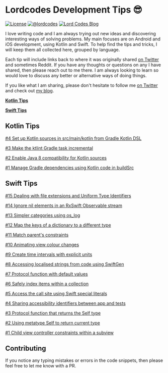 # Lordcodes Development Tips 😎

[![License](https://img.shields.io/badge/license-Apache%202.0-green.svg)](https://github.com/lordcodes/lordcodes-dev-tips/blob/master/LICENSE)
[![@lordcodes](https://img.shields.io/badge/contact-@lordcodes-blue.svg?style=flat)](https://twitter.com/lordcodes)
[![Lord Codes Blog](https://img.shields.io/badge/blog-Lord%20Codes-yellow.svg?style=flat)](https://www.lordcodes.com)

I love writing code and I am always trying out new ideas and discovering interesting ways of solving problems. My main focuses are on Android and iOS development, using Kotlin and Swift. To help find the tips and tricks, I will keep them all collected here, grouped by language.

Each tip will include links back to where it was originally shared [on Twitter](https://twitter.com/lordcodes) and sometimes Reddit. If you have any thoughts or questions on any I have shared, then please reach out to me there. I am always looking to learn so would love to discuss any better or alternative ways of doing things.

If you like what I am sharing, please don't hesitate to follow me [on Twitter](https://twitter.com/lordcodes) and check out [my blog](https://www.lordcodes.com).

[**Kotlin Tips**](kotlin-tips.md)

[**Swift Tips**](swift-tips.md)

## Kotlin Tips

[#4 Set up Kotlin sources in src/main/kotlin from Gradle Kotlin DSL](kotlin-tips.md#4-set-up-kotlin-sources-in-srcmainkotlin-from-gradle-kotlin-dsl)

[#3 Make the ktlint Gradle task incremental](kotlin-tips.md#3-make-the-ktlint-gradle-task-incremental)

[#2 Enable Java 8 compatibility for Kotlin sources](kotlin-tips.md#2-enable-java-8-compatibility-for-kotlin-sources)

[#1 Manage Gradle dependencies using Kotlin code in buildSrc](kotlin-tips.md#1-manage-gradle-dependencies-using-kotlin-code-in-buildsrc)

## Swift Tips

[#15 Dealing with file extensions and Uniform Type Identifiers](swift-tips.md#15-dealing-with-file-extensions-and-uniform-type-identifiers)

[#14 Ignore nil elements in an RxSwift Observable stream](swift-tips.md#14-ignore-nil-elements-in-an-rxswift-observable-stream)

[#13 Simpler categories using os_log](swift-tips.md#13-simpler-categories-using-os_log)

[#12 Map the keys of a dictionary to a different type](swift-tips.md#12-map-the-keys-of-a-dictionary-to-a-different-type)

[#11 Match parent's constraints](swift-tips.md#11-match-parents-constraints)

[#10 Animating view colour changes](swift-tips.md#10-animating-view-colour-changes)

[#9 Create time intervals with explicit units](swift-tips.md#9-create-time-intervals-with-explicit-units)

[#8 Accessing localised strings from code using SwiftGen](swift-tips.md#8-accessing-localised-strings-from-code-using-swiftgen)

[#7 Protocol function with default values](swift-tips.md#7-protocol-function-with-default-values)

[#6 Safely index items within a collection](swift-tips.md#6-safely-index-items-within-a-collection)

[#5 Access the call site using Swift special literals](swift-tips.md#5-access-the-call-site-using-swift-special-literals)

[#4 Sharing accessibility identifiers between app and tests](swift-tips.md#4-sharing-accessibility-identifiers-between-app-and-tests)

[#3 Protocol function that returns the Self type](swift-tips.md#3-protocol-function-that-returns-the-self-type)

[#2 Using metatype Self to return current type](swift-tips.md#2-using-metatype-self-to-return-current-type)

[#1 Child view controller constraints within a subview](swift-tips.md#1-child-view-controller-constraints-within-a-subview)

## Contributing

If you notice any typing mistakes or errors in the code snippets, then please feel free to let me know with a PR.
